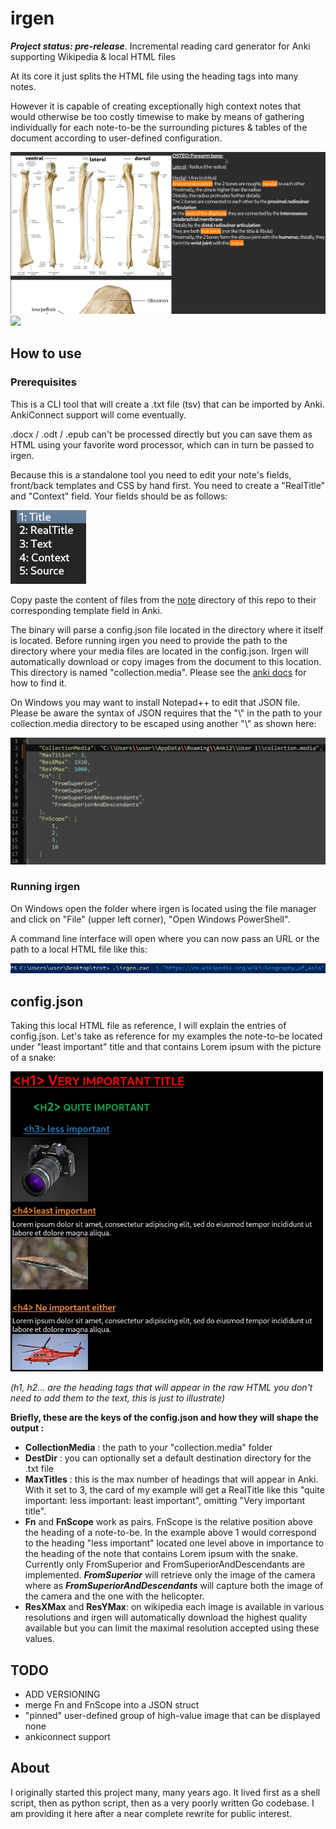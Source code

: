# irgen
***Project status: pre-release***. Incremental reading card generator for Anki supporting Wikipedia & local HTML files 

At its core it just splits the HTML file using the heading tags into many notes.

However it is capable of creating exceptionally high context notes that would otherwise be too costly timewise to make by means of gathering individually for each note-to-be the surrounding pictures & tables of the document according to user-defined configuration.


<img src="https://github.com/tassa-yoniso-manasi-karoto/irgen/blob/main/demo/Osteo Forearm.webp">
<img src="https://github.com/tassa-yoniso-manasi-karoto/irgen/blob/main/demo/Wikipedia–Geography of Asia.webp">

## How to use
### Prerequisites
This is a CLI tool that will create a .txt file (tsv) that can be imported by Anki. AnkiConnect support will come eventually.

.docx / .odt / .epub can't be processed directly but you can save them as HTML using your favorite word processor, which can in turn be passed to irgen.

Because this is a standalone tool you need to edit your note's fields, front/back templates and CSS by hand first. You need to create a "RealTitle" and "Context" field. Your fields should be as follows:

<img src="https://github.com/tassa-yoniso-manasi-karoto/irgen/blob/main/demo/fields.png">

Copy paste the content of files from the [note](https://github.com/tassa-yoniso-manasi-karoto/irgen/tree/main/note) directory of this repo to their corresponding template field in Anki. 

The binary will parse a config.json file located in the directory where it itself is located.
Before running irgen you need to provide the path to the directory where your media files are located in the config.json. Irgen will automatically download or copy images from the document to this location.
This directory is named "collection.media". Please see the [anki docs](https://docs.ankiweb.net/files.html?highlight=collection.medi#file-locations) for how to find it.

On Windows you may want to install Notepad++ to edit that JSON file. Please be aware the syntax of JSON requires that the "\\" in the path to your collection.media directory to be escaped using another "\\" as shown here:

<img width=750 src="https://github.com/tassa-yoniso-manasi-karoto/irgen/blob/main/demo/config_windows.png">

### Running irgen

On Windows open the folder where irgen is located using the file manager and click on "File" (upper left corner), "Open Windows PowerShell".

A command line interface will open where you can now pass an URL or the path to a local HTML file like this:

<img src="https://github.com/tassa-yoniso-manasi-karoto/irgen/blob/main/demo/powershell.png">

## config.json
Taking this local HTML file as reference, I will explain the entries of config.json. Let's take as reference for my examples the note-to-be located under "least important" title and that contains Lorem ipsum with the picture of a snake:

<img width=500 src="https://github.com/tassa-yoniso-manasi-karoto/irgen/blob/main/demo/example.webp">

_(h1, h2... are the heading tags that will appear in the raw HTML you don't need to add them to the text, this is just to illustrate)_

**Briefly, these are the keys of the config.json and how they will shape the output :**
- **CollectionMedia** : the path to your "collection.media" folder
- **DestDir** : you can optionally set a default destination directory for the .txt file
- **MaxTitles** : this is the max number of headings that will appear in Anki. With it set to 3, the card of my example will get a RealTitle like this "quite important: less important: least important", omitting "Very important title".
- **Fn** and **FnScope** work as pairs. FnScope is the relative position above the heading of a note-to-be. In the example above 1 would correspond to the heading "less important" located one level above in importance to the heading of the note that contains Lorem ipsum with the snake. Currently only FromSuperior and FromSuperiorAndDescendants are implemented. ***FromSuperior*** will retrieve only the image of the camera where as ***FromSuperiorAndDescendants*** will capture both the image of the camera and the one with the helicopter.
- **ResXMax** and **ResYMax**: on wikipedia each image is available in various resolutions and irgen will automatically download the highest quality available but you can limit the maximal resolution accepted using these values.

## TODO
- ADD VERSIONING
- merge Fn and FnScope into a JSON struct
- "pinned" user-defined group of high-value image that can be displayed none
- ankiconnect support

## About
I originally started this project many, many years ago. It lived first as a shell script, then as python script, then as a very poorly written Go codebase. I am providing it here after a near complete rewrite for public interest.



